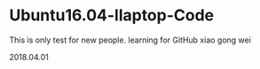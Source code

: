 # Ubuntu16.04-llaptop-Code
This is only test for new people.
learning for GitHub
xiao gong wei

2018.04.01
